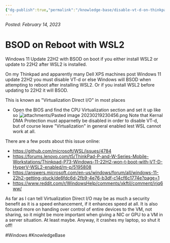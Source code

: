```yaml
---
{"dg-publish":true,"permalink":"/knowledge-base/disable-vt-d-on-thinkpad-to-enable-wsl-2/","dgPassFrontmatter":true}
---
```


*Posted: February 14, 2023*
# BSOD on Reboot with WSL2
Windows 11 Update 22H2 with BSOD on boot if you either install WSL2 or update to 22H2 after WSL2 is installed.

On my Thinkpad and apparently many Dell XPS machines post Windows 11 update 22H2 you must disable VT-d or else Windows will BSOD when attempting to reboot after installing WSL2.
Or if you install WSL2 before updating to 22H2 it will BSOD.

This is known as "Virtualization Direct I/O" in most places

 - Open the BIOS and find the CPU Virtualization section and set it up like so
![attachments/Pasted image 20230219230456.png](/img/user/attachments/Pasted%20image%2020230219230456.png)
Note that Kernal DMA Protection must apparnetly be disabled in order to disable VT-d, but of course leave "Virtualization" in general enabled lest WSL cannot work at all.

There are a few posts about this issue online:
 - https://github.com/microsoft/WSL/issues/4784
 - https://forums.lenovo.com/t5/ThinkPad-P-and-W-Series-Mobile-Workstations/Thinkpad-P73-Windows-11-22H2-won-t-boot-with-VT-D-HyperV-WSL2-enabled/m-p/5195808
 - https://answers.microsoft.com/en-us/windows/forum/all/windows-11-22h2-getting-stuck/de6fdc6d-2fb9-4e76-b3df-c14cf6c1774e?page=1
 - https://www.reddit.com/r/WindowsHelp/comments/xkftil/comment/irjq6ww/

As far as I can tell Virtualization Direct I/O may be as much a security benefit as it is a speed enhancement, if it enhances speed at all.
It is also focused more on handing over control of entire devices to the VM, not sharing, so it might be more important when giving a NIC or GPU to a VM in a server situation. At least maybe.
Anyway, it crashes my laptop, so shut it off!

#Windows #KnowledgeBase 